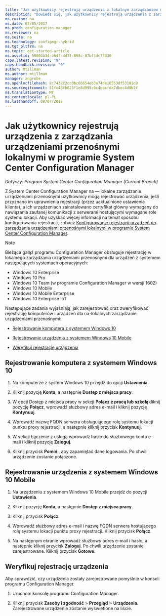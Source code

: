 ```yaml
---
title: "Jak użytkownicy rejestrują urządzenia z lokalnym zarządzaniem urządzeniami Przenośnymi — programu Configuration Manager | Dokumentacja firmy Microsoft"
description: "Dowiedz się, jak użytkownicy rejestrują urządzenia z zarządzania urządzeniami przenośnymi lokalnymi w programie System Center Configuration Manager."
ms.custom: na
ms.date: 03/05/2017
ms.prod: configuration-manager
ms.reviewer: na
ms.suite: na
ms.technology: configmgr-hybrid
ms.tgt_pltfrm: na
ms.topic: get-started-article
ms.assetid: 59004b34-b64f-4d77-898c-07bf3dc75430
caps.latest.revision: "9"
caps.handback.revision: "0"
author: Mtillman
ms.author: mtillman
manager: angrobe
ms.openlocfilehash: 8c7438c2cc0bc66654eb3e74de10553df53181d9
ms.sourcegitcommit: 51fc48fb023f1e8d995c6c4eacfda7dbec4d0b2f
ms.translationtype: MT
ms.contentlocale: pl-PL
ms.lasthandoff: 08/07/2017
---
```

# <a name="how-users-enroll-devices-with-on-premises-mobile-device-management-in-system-center-configuration-manager"></a>Jak użytkownicy rejestrują urządzenia z zarządzania urządzeniami przenośnymi lokalnymi w programie System Center Configuration Manager

*Dotyczy: Program System Center Configuration Manager (Current Branch)*

Z System Center Configuration Manager na — lokalne zarządzanie urządzeniami przenośnymi użytkownicy mogą rejestrować urządzenia, jeśli przyznano im uprawnienia rejestracji (przez uaktualnione ustawienia klienta), a ich urządzeniach zainstalowano certyfikat główny wymagany do nawiązania zaufanej komunikacji z serwerami hostującymi wymagane role systemu lokacji. Aby uzyskać więcej informacji na temat sposobu konfigurowania rejestracji, zobacz [Konfigurowanie rejestracji urządzeń do zarządzania urządzeniami przenośnymi lokalnymi w programie System Center Configuration Manager](../../mdm/get-started/set-up-device-enrollment-on-premises-mdm.md).  

> [!NOTE]  
>  Bieżąca gałąź programu Configuration Manager obsługuje rejestrację w lokalnego zarządzania urządzeniami przenośnymi dla urządzeń z systemem następujących systemach operacyjnych:  
>   
> -  Windows 10 Enterprise  
> -   Windows 10 Pro  
> -   Windows 10 Team \(w programie Configuration Manager w wersji 1602\)  
> -   Windows 10 Mobile  
> -   Windows 10 Mobile Enterprise
> -   Windows 10 Enterprise IoT   

Następujące zadania wyjaśniają, jak zarejestrować oraz zweryfikować rejestrację komputerów i urządzeń dla na\-lokalnych zarządzanie urządzeniami przenośnymi:  

-   [Rejestrowanie komputera z systemem Windows 10](#bkmk_enrollDesk)  

-   [Rejestrowanie urządzenia z systemem Windows 10 Mobile](#bkmk_enrollMob)  

-   [Weryfikuj rejestrację urządzenia](#bkmk_verify)  

##  <a name="bkmk_enrollDesk"></a> Rejestrowanie komputera z systemem Windows 10  

1.  Na komputerze z system Windows 10 przejdź do opcji **Ustawienia**.  

2.  Kliknij pozycję **Konta**, a następnie **Dostęp z miejsca pracy**.  

3.  W opcji Dostęp z miejsca pracy w sekcji **Połącz z pracą lub szkołą**kliknij pozycję **Połącz**, wprowadź służbowy adres e-mail i kliknij pozycję **Kontynuuj**.  

4.  Wprowadź nazwę FQDN serwera obsługującego rolę systemu lokacji punktu proxy rejestracji, a następnie kliknij przycisk **Kontynuuj**.  

5.  W sekcji Łączenie z usługą wprowadź hasło do służbowego konta e-mail i kliknij pozycję **Zaloguj**.  

6.  Kliknij przycisk **Pomiń** , aby zapamiętać dane logowania. Po chwili urządzenie zostanie połączone.  

##  <a name="bkmk_enrollMob"></a> Rejestrowanie urządzenia z systemem Windows 10 Mobile  

1.  Na urządzeniu z systemem Windows 10 Mobile przejdź do pozycji **Ustawienia**.  

2.  Kliknij pozycję **Konta**, a następnie **Dostęp z miejsca pracy**.  

3.  Kliknij przycisk **Połącz**.  

4.  Wprowadź służbowy adres e-mail i nazwę FQDN serwera hostującego rolę systemu lokacji punktu proxy rejestracji. Kliknij przycisk **Połącz**.  

5.  Na następnym ekranie wprowadź służbowy adres e-mail i hasło, a następnie kliknij przycisk **Zaloguj**. Po chwili urządzenie zostanie zarejestrowane. Kliknij przycisk **Gotowe**.  

##  <a name="bkmk_verify"></a> Weryfikuj rejestrację urządzenia  
 Aby sprawdzić, czy urządzenia zostały zarejestrowane pomyślnie w konsoli programu Configuration Manager.  

1.  Uruchom konsolę programu Configuration Manager.  

2.  Kliknij przycisk **Zasoby i zgodność** > **Przegląd** > **Urządzenia**. Zarejestrowane urządzenie zostanie wyświetlone na liście.  
